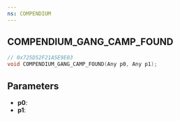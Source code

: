 ```yaml
---
ns: COMPENDIUM
---
```

## COMPENDIUM_GANG_CAMP_FOUND

```c
// 0x725D52F21A5E9E03
void COMPENDIUM_GANG_CAMP_FOUND(Any p0, Any p1);
```

## Parameters
* **p0**:
* **p1**:
